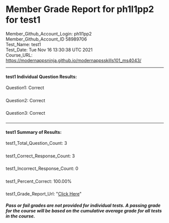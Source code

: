 # Member Grade Report for ph1l1pp2 for test1  
   
Member_Github_Account_Login: ph1l1pp2  
Member_Github_Account_ID 58989706  
Test_Name: test1  
Test_Date: Tue Nov 16 13:30:38 UTC 2021  
Course_URL: https://modernappsninja.github.io/modernappsskills101_ms4043/  
   
---  
#### test1 Individual Question Results:  
Question1: Correct  
#####  
Question2: Correct  
#####  
Question3: Correct  
#####  
---  
#### test1 Summary of Results:  
test1_Total_Question_Count: 3  
#####  
test1_Correct_Response_Count: 3  
#####  
test1_Incorrect_Response_Count: 0  
#####  
test1_Percent_Correct: 100.00%  
#####  
test1_Grade_Report_Url: "[Click Here](https://github.com/modernappsninjas/ph1l1pp2/blob/main/static/userdata/courses/modernappsskills101_ms4043/grade_report.pr268.test1.md)"
##### Pass or fail grades are not provided for individual tests. A passing grade for the course will be based on the cumulative average grade for all tests in the course.  
